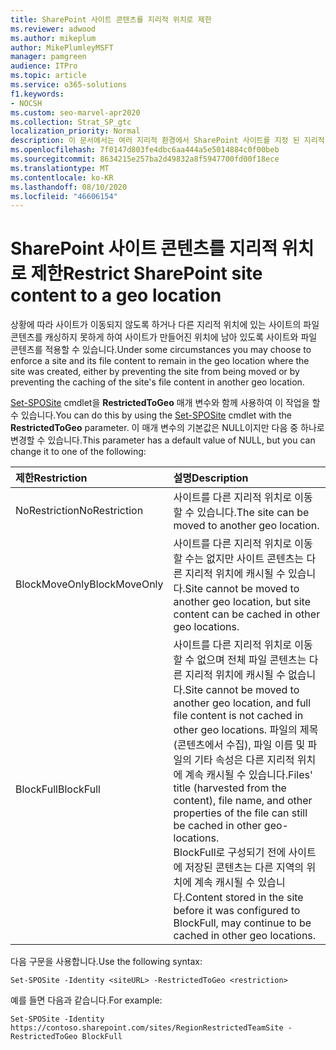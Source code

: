```yaml
---
title: SharePoint 사이트 콘텐츠를 지리적 위치로 제한
ms.reviewer: adwood
ms.author: mikeplum
author: MikePlumleyMSFT
manager: pamgreen
audience: ITPro
ms.topic: article
ms.service: o365-solutions
f1.keywords:
- NOCSH
ms.custom: seo-marvel-apr2020
ms.collection: Strat_SP_gtc
localization_priority: Normal
description: 이 문서에서는 여러 지리적 환경에서 SharePoint 사이트를 지정 된 지리적 위치로 제한 하는 방법을 알아봅니다.
ms.openlocfilehash: 7f0147d803fe4dbc6aa444a5e5014884c0f00beb
ms.sourcegitcommit: 8634215e257ba2d49832a8f5947700fd00f18ece
ms.translationtype: MT
ms.contentlocale: ko-KR
ms.lasthandoff: 08/10/2020
ms.locfileid: "46606154"
---
```

# <a name="restrict-sharepoint-site-content-to-a-geo-location"></a><span data-ttu-id="b10a1-103">SharePoint 사이트 콘텐츠를 지리적 위치로 제한</span><span class="sxs-lookup"><span data-stu-id="b10a1-103">Restrict SharePoint site content to a geo location</span></span>

<span data-ttu-id="b10a1-104">상황에 따라 사이트가 이동되지 않도록 하거나 다른 지리적 위치에 있는 사이트의 파일 콘텐츠를 캐싱하지 못하게 하여 사이트가 만들어진 위치에 남아 있도록 사이트와 파일 콘텐츠를 적용할 수 있습니다.</span><span class="sxs-lookup"><span data-stu-id="b10a1-104">Under some circumstances you may choose to enforce a site and its file content to remain in the geo location where the site was created, either by preventing the site from being moved or by preventing the caching of the site's file content in another geo location.</span></span>

<span data-ttu-id="b10a1-105">[Set-SPOSite](https://docs.microsoft.com/powershell/module/sharepoint-online/set-sposite) cmdlet을 **RestrictedToGeo** 매개 변수와 함께 사용하여 이 작업을 할 수 있습니다.</span><span class="sxs-lookup"><span data-stu-id="b10a1-105">You can do this by using the [Set-SPOSite](https://docs.microsoft.com/powershell/module/sharepoint-online/set-sposite) cmdlet with the **RestrictedToGeo** parameter.</span></span> <span data-ttu-id="b10a1-106">이 매개 변수의 기본값은 NULL이지만 다음 중 하나로 변경할 수 있습니다.</span><span class="sxs-lookup"><span data-stu-id="b10a1-106">This parameter has a default value of NULL, but you can change it to one of the following:</span></span>

|<span data-ttu-id="b10a1-107">제한</span><span class="sxs-lookup"><span data-stu-id="b10a1-107">Restriction</span></span>|<span data-ttu-id="b10a1-108">설명</span><span class="sxs-lookup"><span data-stu-id="b10a1-108">Description</span></span>|
|:----------|:----------|
|<span data-ttu-id="b10a1-109">NoRestriction</span><span class="sxs-lookup"><span data-stu-id="b10a1-109">NoRestriction</span></span>|<span data-ttu-id="b10a1-110">사이트를 다른 지리적 위치로 이동할 수 있습니다.</span><span class="sxs-lookup"><span data-stu-id="b10a1-110">The site can be moved to another geo location.</span></span>|
|<span data-ttu-id="b10a1-111">BlockMoveOnly</span><span class="sxs-lookup"><span data-stu-id="b10a1-111">BlockMoveOnly</span></span>|<span data-ttu-id="b10a1-112">사이트를 다른 지리적 위치로 이동할 수는 없지만 사이트 콘텐츠는 다른 지리적 위치에 캐시될 수 있습니다.</span><span class="sxs-lookup"><span data-stu-id="b10a1-112">Site cannot be moved to another geo location, but site content can be cached in other geo locations.</span></span>|
|<span data-ttu-id="b10a1-113">BlockFull</span><span class="sxs-lookup"><span data-stu-id="b10a1-113">BlockFull</span></span>|<span data-ttu-id="b10a1-114">사이트를 다른 지리적 위치로 이동할 수 없으며 전체 파일 콘텐츠는 다른 지리적 위치에 캐시될 수 없습니다.</span><span class="sxs-lookup"><span data-stu-id="b10a1-114">Site cannot be moved to another geo location, and full file content is not cached in other geo locations.</span></span> <span data-ttu-id="b10a1-115">파일의 제목(콘텐츠에서 수집), 파일 이름 및 파일의 기타 속성은 다른 지리적 위치에 계속 캐시될 수 있습니다.</span><span class="sxs-lookup"><span data-stu-id="b10a1-115">Files' title (harvested from the content), file name, and other properties of the file can still be cached in other geo-locations.</span></span><br><span data-ttu-id="b10a1-116">BlockFull로 구성되기 전에 사이트에 저장된 콘텐츠는 다른 지역의 위치에 계속 캐시될 수 있습니다.</span><span class="sxs-lookup"><span data-stu-id="b10a1-116">Content stored in the site before it was configured to BlockFull, may continue to be cached in other geo locations.</span></span>|

<span data-ttu-id="b10a1-117">다음 구문을 사용합니다.</span><span class="sxs-lookup"><span data-stu-id="b10a1-117">Use the following syntax:</span></span>

`Set-SPOSite -Identity <siteURL> -RestrictedToGeo <restriction>`

<span data-ttu-id="b10a1-118">예를 들면 다음과 같습니다.</span><span class="sxs-lookup"><span data-stu-id="b10a1-118">For example:</span></span>

`Set-SPOSite -Identity https://contoso.sharepoint.com/sites/RegionRestrictedTeamSite -RestrictedToGeo BlockFull`
